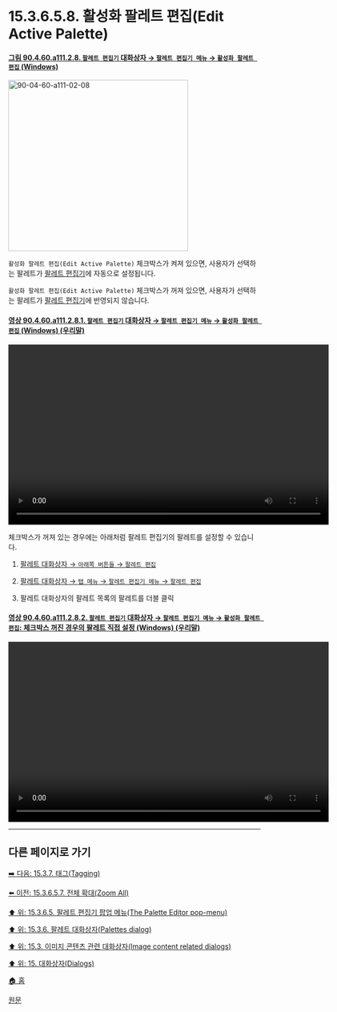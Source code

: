 # 15.3.6.5.8. 활성화 팔레트 편집(Edit Active Palette)

<a id="90-04-60-a111-02-08"></a>

#### [그림 90.4.60.a111.2.8. `팔레트 편집기` 대화상자 → `팔레트 편집기 메뉴` → `활성화 팔레트 편집` (Windows)](./90-04-0060-palette_editor.md#90-04-60-a111-02-08)
<img width="359" height="342" alt="90-04-60-a111-02-08" src="https://github.com/user-attachments/assets/ace44a78-5942-4899-ac9b-5cb90cd0f94e" />

`활성화 팔레트 편집(Edit Active Palette)` 체크박스가 켜져 있으면, 사용자가 선택하는 팔레트가 [팔레트 편집기](./15-03-06-04-00-palette_editor.md)에 자동으로 설정됩니다.

`활성화 팔레트 편집(Edit Active Palette)` 체크박스가 꺼져 있으면, 사용자가 선택하는 팔레트가 [팔레트 편집기](./15-03-06-04-00-palette_editor.md)에 반영되지 않습니다.

<a id="90-04-60-a111-02-08-01"></a>

#### [영상 90.4.60.a111.2.8.1. `팔레트 편집기` 대화상자 → `팔레트 편집기 메뉴` → `활성화 팔레트 편집` (Windows) (우리말)](./90-04-0060-palette_editor.md#90-04-60-a111-02-08-01)
<video controls="controls" width="640" height="360" src="https://github.com/user-attachments/assets/01f3470d-44c7-49a4-8b08-b906cdd35ccf"></video>

체크박스가 꺼져 있는 경우에는 아래처럼 팔레트 편집기의 팔레트를 설정할 수 있습니다.

1. [팔레트 대화상자  → `아래쪽 버튼들` → `팔레트 편집`](./15-03-06-02-02-01-edit_this_palette.md)

2. [팔레트 대화상자 → `탭 메뉴` → `팔레트 편집기 메뉴` → `팔레트 편집`](./15-03-06-03-01-edit_palette.md)

3. 팔레트 대화상자의 팔레트 목록의 팔레트를 더블 클릭

<a id="90-04-60-a111-02-08-02"></a>

#### [영상 90.4.60.a111.2.8.2. `팔레트 편집기` 대화상자 → `팔레트 편집기 메뉴` → `활성화 팔레트 편집`: 체크박스 꺼진 경우의 팔레트 직접 설정 (Windows) (우리말)](./90-04-0060-palette_editor.md#90-04-60-a111-02-08-02)
<video controls="controls" width="640" height="360" src="https://github.com/user-attachments/assets/d018061e-ca83-4b14-9a4d-392382551816"></video>

***

## 다른 페이지로 가기

[➡️ 다음: 15.3.7. 태그(Tagging)](./15-03-07-tagging.md)

[⬅️ 이전: 15.3.6.5.7. 전체 확대(Zoom All)](./15-03-06-05-07-zoom_all.md)

[⬆️ 위: 15.3.6.5. 팔레트 편집기 팝업 메뉴(The Palette Editor pop-menu)](./15-03-06-05-00-the_palette_editor_pop_menu.md)

[⬆️ 위: 15.3.6. 팔레트 대화상자(Palettes dialog)](./15-03-06-00-palettes-dialog.md)

[⬆️ 위: 15.3. 이미지 콘텐츠 관련 대화상자(Image content related dialogs)](./15-03-00-image-content-related-dialogs.md)

[⬆️ 위: 15. 대화상자(Dialogs)](./15-00-dialogs.md)

[🏠 홈](./00-home.md)

[원문](https://docs.gimp.org/2.10/ko/gimp-palette-dialog.html#gimp-palette-editor-menu)